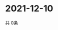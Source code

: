 # 2021-12-10
  共 0条

  <!-- BEGIN -->
  <!-- 最后更新时间Fri Dec 10 2021 21:02:48 GMT+0000 (Coordinated Universal Time) -->
  
  <!-- END -->
  
  